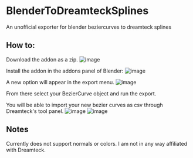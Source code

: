 # BlenderToDreamteckSplines
An unofficial exporter for blender beziercurves to dreamteck splines

## How to:
Download the addon as a zip.
![image](https://user-images.githubusercontent.com/4378629/188005118-d63f31a9-4ced-4819-b1a9-01253b09c9fb.png)

Install the addon in the addons panel of Blender:
![image](https://user-images.githubusercontent.com/4378629/188004695-487b2988-2b41-4d69-9332-2dc7d8ea021d.png)

A new option will appear in the export menu.
![image](https://user-images.githubusercontent.com/4378629/188004531-dfe5625d-e9a4-4e23-8afa-73b23f0a14f0.png)

From there select your BezierCurve object and run the export. 

You will be able to import your new bezier curves as csv through Dreamteck's tool panel. 
![image](https://user-images.githubusercontent.com/4378629/188005424-916da6fa-4922-46e3-9e97-31727736c01f.png)
![image](https://user-images.githubusercontent.com/4378629/188005484-a4f76faa-94ce-483d-9cf0-75e64e180e1c.png)

## Notes
Currently does not support normals or colors. 
I am not in any way affiliated with Dreamteck.
